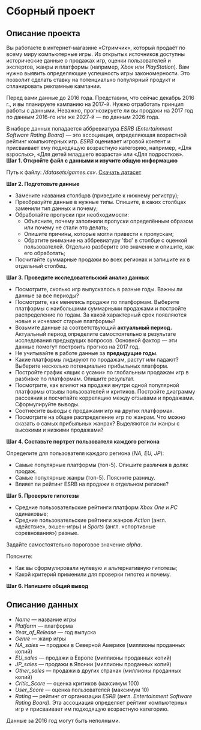 # Сборный проект

## Описание проекта

Вы работаете в интернет-магазине «Стримчик», который продаёт по всему миру компьютерные игры. Из открытых источников доступны исторические данные о продажах игр, оценки пользователей и экспертов, жанры и платформы (например, _Xbox_ или _PlayStation_). Вам нужно выявить определяющие успешность игры закономерности. Это позволит сделать ставку на потенциально популярный продукт и спланировать рекламные кампании.

Перед вами данные до 2016 года. Представим, что сейчас декабрь 2016 г., и вы планируете кампанию на 2017-й. Нужно отработать принцип работы с данными. Неважно, прогнозируете ли вы продажи на 2017 год по данным 2016-го или же 2027-й — по данным 2026 года.

В наборе данных попадается аббревиатура _ESRB (Entertainment Software Rating Board)_ — это ассоциация, определяющая возрастной рейтинг компьютерных игр. _ESRB_ оценивает игровой контент и присваивает ему подходящую возрастную категорию, например, «Для взрослых», «Для детей младшего возраста» или «Для подростков».
**Шаг 1. Откройте файл с данными и изучите общую информацию**

Путь к файлу: _/datasets/games.csv_. [Скачать датасет](https://code.s3.yandex.net/datasets/games.csv)

**Шаг 2. Подготовьте данные**

-   Замените названия столбцов (приведите к нижнему регистру);
-   Преобразуйте данные в нужные типы. Опишите, в каких столбцах заменили тип данных и почему;
-   Обработайте пропуски при необходимости:
    -   Объясните, почему заполнили пропуски определённым образом или почему не стали это делать;
    -   Опишите причины, которые могли привести к пропускам;
    -   Обратите внимание на аббревиатуру 'tbd' в столбце с оценкой пользователей. Отдельно разберите это значение и опишите, как его обработать;
-   Посчитайте суммарные продажи во всех регионах и запишите их в отдельный столбец.

**Шаг 3. Проведите исследовательский анализ данных**

-   Посмотрите, сколько игр выпускалось в разные годы. Важны ли данные за все периоды?
-   Посмотрите, как менялись продажи по платформам. Выберите платформы с наибольшими суммарными продажами и постройте распределение по годам. За какой характерный срок появляются новые и исчезают старые платформы?
-   Возьмите данные за соответствующий **актуальный период.** Актуальный период определите самостоятельно в результате исследования предыдущих вопросов. Основной фактор — эти данные помогут построить прогноз на 2017 год.
-   Не учитывайте в работе данные за **предыдущие годы**.
-   Какие платформы лидируют по продажам, растут или падают? Выберите несколько потенциально прибыльных платформ.
-   Постройте график «ящик с усами» по глобальным продажам игр в разбивке по платформам. Опишите результат.
-   Посмотрите, как влияют на продажи внутри одной популярной платформы отзывы пользователей и критиков. Постройте диаграмму рассеяния и посчитайте корреляцию между отзывами и продажами. Сформулируйте выводы.
-   Соотнесите выводы с продажами игр на других платформах.
-   Посмотрите на общее распределение игр по жанрам. Что можно сказать о самых прибыльных жанрах? Выделяются ли жанры с высокими и низкими продажами?

**Шаг 4. Составьте портрет пользователя каждого региона**

Определите для пользователя каждого региона (_NA, EU, JP_):

-   Самые популярные платформы (топ-5). Опишите различия в долях продаж.
-   Самые популярные жанры (топ-5). Поясните разницу.
-   Влияет ли рейтинг ESRB на продажи в отдельном регионе?

**Шаг 5. Проверьте гипотезы**

-   Средние пользовательские рейтинги платформ _Xbox One_ и _PC_ одинаковые;
-   Средние пользовательские рейтинги жанров _Action_ (англ. «действие», экшен-игры) и _Sports_ (англ. «спортивные соревнования») разные.

Задайте самостоятельно пороговое значение _alpha_.

Поясните:

-   Как вы сформулировали нулевую и альтернативную гипотезы;
-   Какой критерий применили для проверки гипотез и почему.

**Шаг 6. Напишите общий вывод**

## Описание данных

-   _Name_ — название игры
-   _Platform_ — платформа
-   _Year_of_Release_ — год выпуска
-   _Genre_ — жанр игры
-   _NA_sales —_ продажи в Северной Америке (миллионы проданных копий)
-   _EU_sales_ — продажи в Европе (миллионы проданных копий)
-   _JP_sales_ — продажи в Японии (миллионы проданных копий)
-   _Other_sales —_ продажи в других странах (миллионы проданных копий)
-   _Critic_Score_ — оценка критиков (максимум 100)
-   _User_Score_ — оценка пользователей (максимум 10)
-   _Rating_ — рейтинг от организации _ESRB_ (англ. _Entertainment Software Rating Board)._ Эта ассоциация определяет рейтинг компьютерных игр и присваивает им подходящую возрастную категорию.

Данные за 2016 год могут быть неполными.